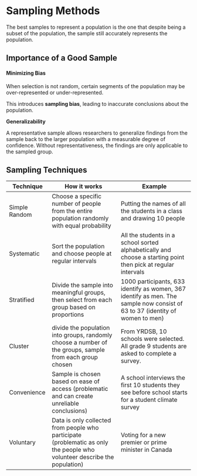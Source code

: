 # Sampling Methods

The best samples to represent a population is the one that despite being a subset of the population, the sample still accurately represents the population.

## Importance of a Good Sample

#### **Minimizing Bias**

When selection is not random, certain segments of the population may be over-represented or under-represented.&#x20;

This introduces **sampling bias**, leading to inaccurate conclusions about the population.

**Generalizability**

A representative sample allows researchers to generalize findings from the sample back to the larger population with a measurable degree of confidence. Without representativeness, the findings are only applicable to the sampled group.

## Sampling Techniques

| Technique     | How it works                                                                                                              | Example                                                                                                                      |
| ------------- | ------------------------------------------------------------------------------------------------------------------------- | ---------------------------------------------------------------------------------------------------------------------------- |
| Simple Random | Choose a specific number of people from the entire population randomly with equal probability                             | Putting the names of all the students in a class and drawing 10 people                                                       |
| Systematic    | Sort the population and choose people at regular intervals                                                                | All the students in a school sorted alphabetically and choose a starting point then pick at regular intervals                |
| Stratified    | Divide the sample into meaningful groups, then select from each group based on proportions                                | 1000 participants, 633 identify as women, 367 identify as men. The sample now consist of 63 to 37 (identity of women to men) |
| Cluster       | divide the population into groups, randomly choose a number of the groups, sample from each group chosen                  | From YRDSB, 10 schools were selected. All grade 9 students are asked to complete a survey.                                   |
| Convenience   | Sample is chosen based on ease of access (problematic and can create unreliable conclusions)                              | A school interviews the first 10 students they see before school starts for a student climate survey                         |
| Voluntary     | Data is only collected from people who participate (problematic as only the people who volunteer describe the population) | Voting for a new premier or prime minister in Canada                                                                         |

